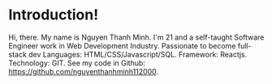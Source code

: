 # Introduction!

Hi, there. My name is Nguyen Thanh Minh. I'm 21 and a self-taught Software Engineer work in Web Development Industry. Passionate to become full-stack dev
Languages: HTML/CSS/Javascript/SQL.
Framework: Reactjs.
Technology: GIT.
See my code in Github: https://github.com/nguyenthanhminh112000.
